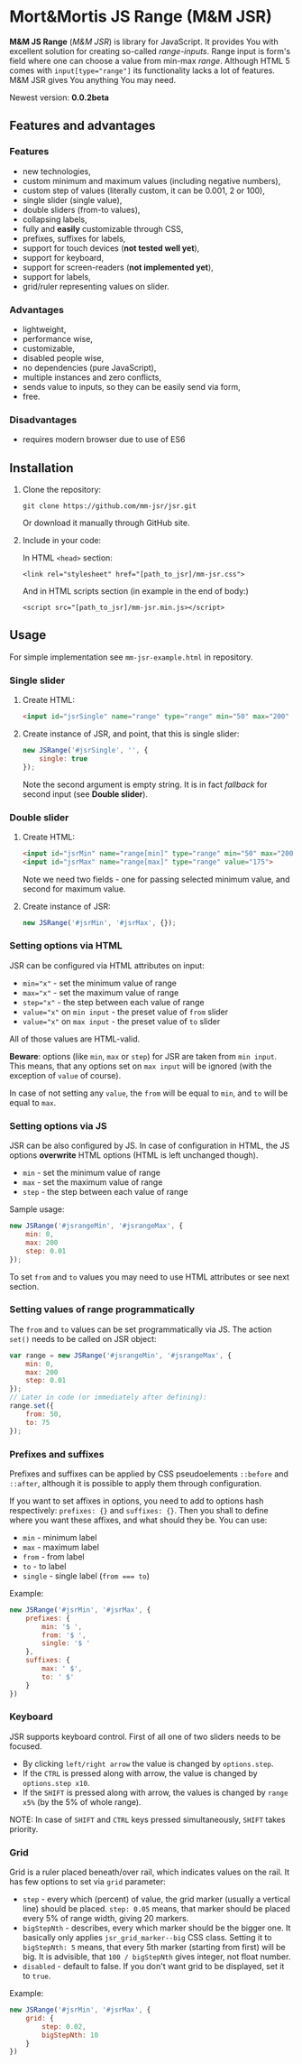 # Mort&Mortis JS Range (M&M JSR)

**M&M JS Range** (*M&M JSR*) is library for JavaScript. It provides You with excellent solution for creating so-called *range-inputs*. Range input is form's field where one can choose a value from min-max *range*. Although HTML 5 comes with `input[type="range"]` its functionality lacks a lot of features. M&M JSR gives You anything You may need.

Newest version: **0.0.2beta**

## Features and advantages

### Features

- new technologies,
- custom minimum and maximum values (including negative numbers),
- custom step of values (literally custom, it can be 0.001, 2 or 100),
- single slider (single value),
- double sliders (from-to values),
- collapsing labels,
- fully and **easily** customizable through CSS,
- prefixes, suffixes for labels,
- support for touch devices (**not tested well yet**),
- support for keyboard,
- support for screen-readers (**not implemented yet**),
- support for labels,
- grid/ruler representing values on slider.

### Advantages

- lightweight,
- performance wise,
- customizable,
- disabled people wise,
- no dependencies (pure JavaScript),
- multiple instances and zero conflicts,
- sends value to inputs, so they can be easily send via form,
- free.

### Disadvantages

- requires modern browser due to use of ES6

## Installation

1. Clone the repository:

    `git clone https://github.com/mm-jsr/jsr.git`

    Or download it manually through GitHub site.

2. Include in your code:

    In HTML `<head>` section:

    `<link rel="stylesheet" href="[path_to_jsr]/mm-jsr.css">`

    And in HTML scripts section (in example in the end of body:)

    `<script src="[path_to_jsr]/mm-jsr.min.js></script>`

## Usage

For simple implementation see `mm-jsr-example.html` in repository.

### Single slider

1. Create HTML:

    ```html
    <input id="jsrSingle" name="range" type="range" min="50" max="200" step="1" value="150">
    ```

2. Create instance of JSR, and point, that this is single slider:

    ```js
    new JSRange('#jsrSingle', '', {
        single: true
    });
    ```

    Note the second argument is empty string. It is in fact *fallback* for second input (see **Double slider**).

### Double slider

1. Create HTML:

    ```html
    <input id="jsrMin" name="range[min]" type="range" min="50" max="200" step="1" value="150">
    <input id="jsrMax" name="range[max]" type="range" value="175">
    ```
   
    Note we need two fields - one for passing selected minimum value, and second for maximum value.

2. Create instance of JSR:

    ```js
    new JSRange('#jsrMin', '#jsrMax', {});
    ```

### Setting options via HTML

JSR can be configured via HTML attributes on input:

- `min="x"` - set the minimum value of range
- `max="x"` - set the maximum value of range
- `step="x"` - the step between each value of range
- `value="x"` on `min input` - the preset value of `from` slider
- `value="x"` on `max input` - the preset value of `to` slider

All of those values are HTML-valid.

**Beware**: options (like `min`, `max` or `step`) for JSR are taken from `min input`. This means, that any options set on `max input` will be ignored (with the exception of `value` of course).

In case of not setting any `value`, the `from` will be equal to `min`, and `to` will be equal to `max`.

### Setting options via JS

JSR can be also configured by JS. In case of configuration in HTML, the JS options **overwrite** HTML options (HTML is left unchanged though).

- `min` - set the minimum value of range
- `max` - set the maximum value of range
- `step` - the step between each value of range

Sample usage:

```js
new JSRange('#jsrangeMin', '#jsrangeMax', {
    min: 0,
    max: 200
    step: 0.01
});
```

To set `from` and `to` values you may need to use HTML attributes or see next section.

### Setting values of range programmatically

The `from` and `to` values can be set programmatically via JS. The action `set()` needs to be called on JSR object:

```js
var range = new JSRange('#jsrangeMin', '#jsrangeMax', {
    min: 0,
    max: 200
    step: 0.01
});
// Later in code (or immediately after defining):
range.set({
    from: 50,
    to: 75
});
```

### Prefixes and suffixes

Prefixes and suffixes can be applied by CSS pseudoelements `::before` and `::after`, although it is possible to apply them through configuration.

If you want to set affixes in options, you need to add to options hash respectively: `prefixes: {}` and `suffixes: {}`. Then you shall to define where you want these affixes, and what should they be. You can use:

- `min` - minimum label
- `max` - maximum label
- `from` - from label
- `to` - to label
- `single` - single label (`from === to`)

Example:

```js
new JSRange('#jsrMin', '#jsrMax', {
    prefixes: {
        min: '$ ',
        from: '$ ',
        single: '$ '
    },
    suffixes: {
        max: ' $',
        to: ' $'
    }
})
```

### Keyboard

JSR supports keyboard control. First of all one of two sliders needs to be focused. 

- By clicking `left/right arrow` the value is changed by `options.step`. 
- If the `CTRL` is pressed along with arrow, the value is changed by `options.step x10`.
- If the `SHIFT` is pressed along with arrow, the values is changed by `range x5%` (by the 5% of whole range).

NOTE: In case of `SHIFT` and `CTRL` keys pressed simultaneously, `SHIFT` takes priority.

### Grid

Grid is a ruler placed beneath/over rail, which indicates values on the rail. It has few options to set via `grid` parameter:

-  `step` -  every which (percent) of value, the grid marker (usually a vertical line) should be placed. `step: 0.05` means, that marker should be placed every 5% of range width, giving 20 markers.
-  `bigStepNth` - describes, every which marker should be the bigger one. It basically only applies `jsr_grid_marker--big` CSS class. Setting it to `bigStepNth: 5` means, that every 5th marker (starting from first) will be big. It is advisible, that `100 / bigStepNth` gives integer, not float number.
-  `disabled` - default to false. If you don't want grid to be displayed, set it to `true`.

Example:

```js
new JSRange('#jsrMin', '#jsrMax', {
    grid: {
        step: 0.02,
        bigStepNth: 10
    }
})
```
